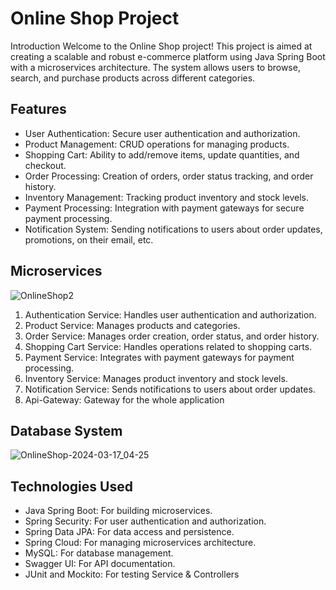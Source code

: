 # Online Shop Project
Introduction
Welcome to the Online Shop project! This project is aimed at creating a scalable and robust e-commerce platform using Java Spring Boot with a microservices architecture. The system allows users to browse, search, and purchase products across different categories.

## Features
- User Authentication: Secure user authentication and authorization.
- Product Management: CRUD operations for managing products.
- Shopping Cart: Ability to add/remove items, update quantities, and checkout.
- Order Processing: Creation of orders, order status tracking, and order history.
- Inventory Management: Tracking product inventory and stock levels.
- Payment Processing: Integration with payment gateways for secure payment processing.
- Notification System: Sending notifications to users about order updates, promotions, on their email, etc.
## Microservices
![OnlineShop2](https://github.com/skijl/OnlineShop/assets/128129267/d50cf46b-088f-4877-96c8-7ee380886e7e)
1. Authentication Service: Handles user authentication and authorization.
2. Product Service: Manages products and categories.
3. Order Service: Manages order creation, order status, and order history.
4. Shopping Cart Service: Handles operations related to shopping carts.
5. Payment Service: Integrates with payment gateways for payment processing.
6. Inventory Service: Manages product inventory and stock levels.
7. Notification Service: Sends notifications to users about order updates.
8. Api-Gateway: Gateway for the whole application
## Database System
![OnlineShop-2024-03-17_04-25](https://github.com/skijl/OnlineShop/assets/128129267/3a1c8ead-20fc-4517-be9d-1876c8378b48)
## Technologies Used
- Java Spring Boot: For building microservices.
- Spring Security: For user authentication and authorization.
- Spring Data JPA: For data access and persistence.
- Spring Cloud: For managing microservices architecture.
- MySQL: For database management.
- Swagger UI: For API documentation.
- JUnit and Mockito: For testing Service & Controllers